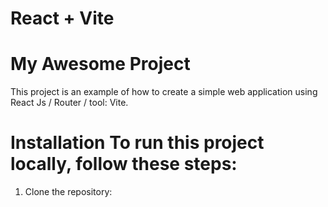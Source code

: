# React + Vite
# My Awesome Project

This project is an example of how to create a simple web application using React Js / Router / tool: Vite.

# Installation To run this project locally, follow these steps:
1. Clone the repository:
